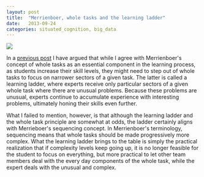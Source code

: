 ```yaml
---
layout: post
title:  "Merrienboer, whole tasks and the learning ladder"
date:   2013-09-24
categories: situated_cognition, big_data
---
```


![](https://lh4.googleusercontent.com/-9M89ShrDfCI/UjnxONF95nI/AAAAAAAA4H8/19ksRO9GP20/w480-h680-no/fractal2.png)

In a [previous post](http://rpietro.github.io/situated_cognition,/big_data/2013/08/30/whole_task_ladder/) I have argued that while I agree with Merrienboer's concept of whole tasks as an essential component in the learning process, as students increase their skill levels, they might need to step out of whole tasks to focus on narrower sectors of a given task. The latter is called a learning ladder, where experts receive only particular sectors of a given whole task where there are unusual problems. Because these problems are unusual, experts continue to accumulate experience with interesting problems, ultimately honing their skills even further.

What I failed to mention, however, is that although the learning ladder and the whole task principle are somewhat at odds, the ladder certainly aligns with Merrieboer's sequencing concept. In Merrienboer's terminology, sequencing means that whole tasks should be made progressively more complex. What the learning ladder brings to the table is simply the practical realization that if complexity levels keep going up, it is no longer feasible for the student to focus on everything, but more practical to let other team members deal with the every day components of the whole task, while the expert deals with the unusual and complex.